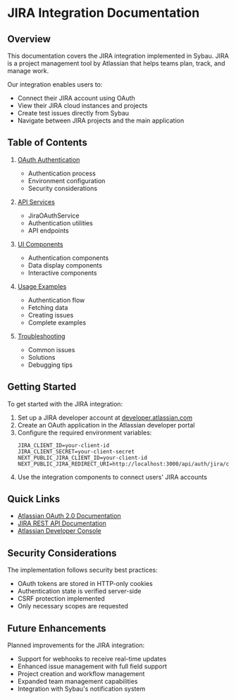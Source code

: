 # JIRA Integration Documentation

## Overview

This documentation covers the JIRA integration implemented in Sybau. JIRA is a project management tool by Atlassian that helps teams plan, track, and manage work.

Our integration enables users to:
- Connect their JIRA account using OAuth
- View their JIRA cloud instances and projects
- Create test issues directly from Sybau
- Navigate between JIRA projects and the main application

## Table of Contents

1. [OAuth Authentication](./oauth-authentication.md)
   - Authentication process
   - Environment configuration
   - Security considerations

2. [API Services](./api-services.md)
   - JiraOAuthService
   - Authentication utilities
   - API endpoints

3. [UI Components](./ui-components.md)
   - Authentication components
   - Data display components
   - Interactive components

4. [Usage Examples](./usage-examples.md)
   - Authentication flow
   - Fetching data
   - Creating issues
   - Complete examples

5. [Troubleshooting](./troubleshooting.md)
   - Common issues
   - Solutions
   - Debugging tips

## Getting Started

To get started with the JIRA integration:

1. Set up a JIRA developer account at [developer.atlassian.com](https://developer.atlassian.com)
2. Create an OAuth application in the Atlassian developer portal
3. Configure the required environment variables:
   ```
   JIRA_CLIENT_ID=your-client-id
   JIRA_CLIENT_SECRET=your-client-secret
   NEXT_PUBLIC_JIRA_CLIENT_ID=your-client-id
   NEXT_PUBLIC_JIRA_REDIRECT_URI=http://localhost:3000/api/auth/jira/callback
   ```
4. Use the integration components to connect users' JIRA accounts

## Quick Links

- [Atlassian OAuth 2.0 Documentation](https://developer.atlassian.com/cloud/jira/platform/oauth-2-3lo-apps/)
- [JIRA REST API Documentation](https://developer.atlassian.com/cloud/jira/platform/rest/v3/intro/)
- [Atlassian Developer Console](https://developer.atlassian.com/console/myapps/)

## Security Considerations

The implementation follows security best practices:
- OAuth tokens are stored in HTTP-only cookies
- Authentication state is verified server-side
- CSRF protection implemented
- Only necessary scopes are requested

## Future Enhancements

Planned improvements for the JIRA integration:
- Support for webhooks to receive real-time updates
- Enhanced issue management with full field support
- Project creation and workflow management
- Expanded team management capabilities
- Integration with Sybau's notification system 